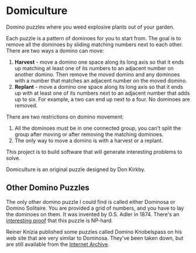# Domiculture #
Domino puzzles where you weed explosive plants out of your garden.

Each puzzle is a pattern of dominoes for you to start from. The goal is to
remove all the dominoes by sliding matching numbers next to each other. There
are two ways a domino can move:

1. **Harvest** - move a domino one space along its long axis so that it ends
    up matching at least one of its numbers to an adjacent number on another
    domino. Then remove the moved domino and any dominoes with a number that
    matches an adjacent number on the moved domino.
2. **Replant** - move a domino one space along its long axis so that it ends
    up with at least one of its numbers next to an adjacent number that adds
    up to six. For example, a two can end up next to a four. No dominoes are
    removed.

There are two restrictions on domino movement:
1. All the dominoes must be in one connected group, you can't split the group
    after moving or after removing the matching dominoes.
2. The only way to move a domino is with a harvest or a replant.

This project is to build software that will generate interesting problems to
solve.

Domiculture is an original puzzle designed by Don Kirkby.

## Other Domino Puzzles ##
The only other domino puzzle I could find is called either Dominosa or Domino
Solitaire. You are provided a grid of numbers, and you have to lay the dominoes
on them. It was invented by O.S. Adler in 1874. There's an
[interesting proof][proof] that this puzzle is NP-hard.

Reiner Knizia published some puzzles called Domino Knobelspass on his web site
that are very similar to Dominosa. They've been taken down, but are still
available from the [Internet Archive][knizia].

[proof]: http://cs.stackexchange.com/q/16850/40884
[knizia]: https://web.archive.org/web/20140902223452/http://www.convivium.org.uk/kgcoolstuff.htm
